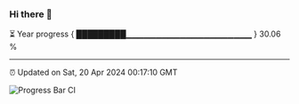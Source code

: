 ### Hi there 👋

⏳ Year progress { █████████▁▁▁▁▁▁▁▁▁▁▁▁▁▁▁▁▁▁▁▁▁ } 30.06 %

---

⏰ Updated on Sat, 20 Apr 2024 00:17:10 GMT

![Progress Bar CI](https://github.com/liununu/liununu/workflows/Progress%20Bar%20CI/badge.svg)
